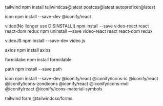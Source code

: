 tailwind
npm install tailwindcss@latest postcss@latest autoprefixer@latest

icon
npm install --save-dev @iconify/react

video(No llonger use DISINSTALL!)
npm install --save video-react react react-dom redux
npm uninstall --save video-react react react-dom redux

videoJS
npm install --save-dev video.js

axios
npm install axios

formidabe
npm install formidable

path
npm install --save path

icon
npm install --save-dev @iconify/react @iconify/icons-ic  @iconify/react @iconify/icons-zondicons @iconify/react @iconify/icons-mdi @iconify/react @iconify/icons-material-symbols

tailwind form
@tailwindcss/forms

